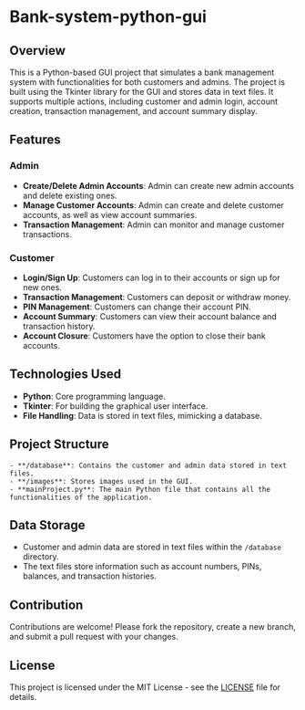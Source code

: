 # Bank-system-python-gui

## Overview
This is a Python-based GUI project that simulates a bank management system with functionalities for both customers and admins. The project is built using the Tkinter library for the GUI and stores data in text files. It supports multiple actions, including customer and admin login, account creation, transaction management, and account summary display.

## Features
### Admin
- **Create/Delete Admin Accounts**: Admin can create new admin accounts and delete existing ones.
- **Manage Customer Accounts**: Admin can create and delete customer accounts, as well as view account summaries.
- **Transaction Management**: Admin can monitor and manage customer transactions.

### Customer
- **Login/Sign Up**: Customers can log in to their accounts or sign up for new ones.
- **Transaction Management**: Customers can deposit or withdraw money.
- **PIN Management**: Customers can change their account PIN.
- **Account Summary**: Customers can view their account balance and transaction history.
- **Account Closure**: Customers have the option to close their bank accounts.

## Technologies Used
- **Python**: Core programming language.
- **Tkinter**: For building the graphical user interface.
- **File Handling**: Data is stored in text files, mimicking a database.

## Project Structure
```
- **/database**: Contains the customer and admin data stored in text files.
- **/images**: Stores images used in the GUI.
- **mainProject.py**: The main Python file that contains all the functionalities of the application.
```


## Data Storage
- Customer and admin data are stored in text files within the `/database` directory.
- The text files store information such as account numbers, PINs, balances, and transaction histories.

## Contribution
Contributions are welcome! Please fork the repository, create a new branch, and submit a pull request with your changes.

## License
This project is licensed under the MIT License - see the [LICENSE](LICENSE) file for details.
